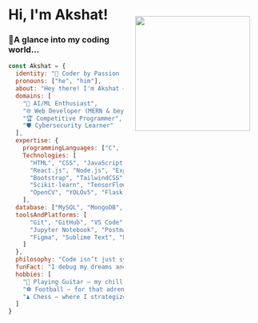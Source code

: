 <!--
- 🔭 I’m currently working on ...
- 🌱 I’m currently learning ...
- 👯 I’m looking to collaborate on ...
- 🤔 I’m looking for help with ...
- 💬 Ask me about ...
- 📫 How to reach me: ...
- 😄 Pronouns: ...
- ⚡ Fun fact: ...
-->

<h1> Hi, I'm Akshat! 
<img align='right' src="https://media.tenor.com/y2JXkY1pXkwAAAAM/cat-computer.gif" width="230" style="padding: 20px;">

### 🌟A glance into my coding world...

```javascript
const Akshat = {
  identity: "🚀 Coder by Passion | Developer by Choice | Explorer by Nature",
  pronouns: ["he", "him"],
  about: "Hey there! I'm Akshat – a 3rd-year B.Tech CSE student at the Delhi Technological University (Formely DCE), driven by curiosity and caffeine.",
  domains: [
    "🧠 AI/ML Enthusiast",
    "🌐 Web Developer (MERN & beyond)",
    "🏆 Competitive Programmer",
    "🛡️ Cybersecurity Learner"
  ],
  expertise: {
    programmingLanguages: ["C", "C++", "Javascript", "Python", "Typescript"],
    Technologies: [
      "HTML", "CSS", "JavaScript", 
      "React.js", "Node.js", "Express.js", 
      "Bootstrap", "TailwindCSS", "NumPy", "Pandas", "Matplotlib", "Seaborn",
      "Scikit-learn", "TensorFlow", "Keras", "PyTorch",
      "OpenCV", "YOLOv5", "Flask", "FastAPI"
    ],
  database: ["MySQL", "MongoDB", "PostgreSQL"],
  toolsAndPlatforms: [
      "Git", "GitHub", "VS Code", 
      "Jupyter Notebook", "Postman", 
      "Figma", "Sublime Text", "Docker", "VMware"
    ]
  },
  philosophy: "Code isn’t just syntax – it’s how I make my mark on the world.",
  funFact: "I debug my dreams and sometimes even think in semicolons. 😎",
  hobbies: [
    "🎸 Playing Guitar – my chill zone",
    "⚽ Football – for that adrenaline kick",
    "♟️ Chess – where I strategize like a boss"
  ]
}


```

